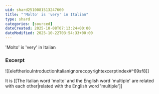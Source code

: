 ```yaml
---
uid: shard2510081513247660
title: "'Molto' is 'very' in Italian"
type: shard
categories: [sourced]
dateCreated: 2025-10-08T07:13:24+00:00
dateModified: 2025-10-22T03:54:33+00:00
---
```

'Molto' is 'very' in Italian
### Excerpt
![[eleftheriouIntroductionItalianignorecopyrightexcerptindex#^69sf8]]

It is [[The Italian word 'molto' and the English word 'multiple' are related with each other|related with the English word 'multiple']]
